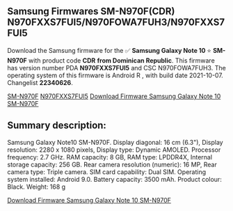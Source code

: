<h2>Samsung Firmwares SM-N970F(CDR) N970FXXS7FUI5/N970FOWA7FUH3/N970FXXS7FUI5</h2>
Download the Samsung firmware for the ✅ <strong>Samsung Galaxy Note 10 </strong> ⭐ <strong>SM-N970F</strong> with product code <strong>CDR</strong> <strong> from Dominican Republic</strong>. This firmware has version number PDA <strong>N970FXXS7FUI5</strong> and CSC N970FOWA7FUH3. The operating system of this firmware is Android R , with build date 2021-10-07. Changelist <strong>22340626</strong>.


[SM-N970F](https://samfirm.shop/samsung/model/SM-N970F)
[N970FXXS7FUI5](https://samfirm.shop/samsung/pda/N970FXXS7FUI5)
[Download Firmware Samsung Galaxy Note 10 SM-N970F](https://samfirm.shop/samsung/firmware/463395)
<h2>Summary description:</h2>
<p>Samsung Galaxy Note10 SM-N970F. Display diagonal: 16 cm (6.3"), Display resolution: 2280 x 1080 pixels, Display type: Dynamic AMOLED. Processor frequency: 2.7 GHz. RAM capacity: 8 GB, RAM type: LPDDR4X, Internal storage capacity: 256 GB. Rear camera resolution (numeric): 16 MP, Rear camera type: Triple camera. SIM card capability: Dual SIM. Operating system installed: Android 9.0. Battery capacity: 3500 mAh. Product colour: Black. Weight: 168 g</p>


[Download Firmware Samsung Galaxy Note 10 SM-N970F](https://samfirm.shop/samsung/firmware/463395)
